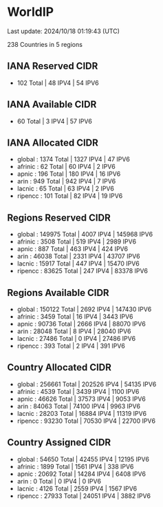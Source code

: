 # WorldIP

Last update: 2024/10/18 01:19:43 (UTC)

238 Countries in 5 regions

## IANA Reserved CIDR

- 102 Total | 48 IPV4 | 54 IPV6

## IANA Available CIDR

- 60 Total | 3 IPV4 | 57 IPV6

## IANA Allocated CIDR

- global : 1374 Total | 1327 IPV4 | 47 IPV6
- afrinic : 62 Total | 60 IPV4 | 2 IPV6
- apnic : 196 Total | 180 IPV4 | 16 IPV6
- arin : 949 Total | 942 IPV4 | 7 IPV6
- lacnic : 65 Total | 63 IPV4 | 2 IPV6
- ripencc : 101 Total | 82 IPV4 | 19 IPV6

## Regions Reserved CIDR

- global : 149975 Total | 4007 IPV4 | 145968 IPV6
- afrinic : 3508 Total | 519 IPV4 | 2989 IPV6
- apnic : 887 Total | 463 IPV4 | 424 IPV6
- arin : 46038 Total | 2331 IPV4 | 43707 IPV6
- lacnic : 15917 Total | 447 IPV4 | 15470 IPV6
- ripencc : 83625 Total | 247 IPV4 | 83378 IPV6

## Regions Available CIDR

- global : 150122 Total | 2692 IPV4 | 147430 IPV6
- afrinic : 3459 Total | 16 IPV4 | 3443 IPV6
- apnic : 90736 Total | 2666 IPV4 | 88070 IPV6
- arin : 28048 Total | 8 IPV4 | 28040 IPV6
- lacnic : 27486 Total | 0 IPV4 | 27486 IPV6
- ripencc : 393 Total | 2 IPV4 | 391 IPV6

## Country Allocated CIDR

- global : 256661 Total | 202526 IPV4 | 54135 IPV6
- afrinic : 4539 Total | 3439 IPV4 | 1100 IPV6
- apnic : 46626 Total | 37573 IPV4 | 9053 IPV6
- arin : 84063 Total | 74100 IPV4 | 9963 IPV6
- lacnic : 28203 Total | 16884 IPV4 | 11319 IPV6
- ripencc : 93230 Total | 70530 IPV4 | 22700 IPV6

## Country Assigned CIDR

- global : 54650 Total | 42455 IPV4 | 12195 IPV6
- afrinic : 1899 Total | 1561 IPV4 | 338 IPV6
- apnic : 20692 Total | 14284 IPV4 | 6408 IPV6
- arin : 0 Total | 0 IPV4 | 0 IPV6
- lacnic : 4126 Total | 2559 IPV4 | 1567 IPV6
- ripencc : 27933 Total | 24051 IPV4 | 3882 IPV6
